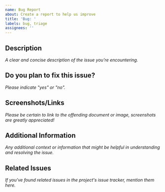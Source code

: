 ```yaml
---
name: Bug Report
about: Create a report to help us improve
title: 'Bug: '
labels: bug, triage
assignees: ''
---
```


## Description

*A clear and concise description of the issue you're encountering.*

## Do you plan to fix this issue?

*Please indicate "yes" or "no".*

## Screenshots/Links

*Please be certain to link to the offending document or image, screenshots are greatly appreciated!*

## Additional Information

*Any additional context or information that might be helpful in understanding and resolving the issue.*

## Related Issues

*If you've found related issues in the project's issue tracker, mention them here.*
